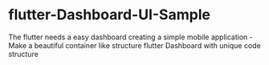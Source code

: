 # flutter-Dashboard-UI-Sample
The flutter needs a easy dashboard creating a simple mobile application - Make a beautiful container like structure flutter Dashboard with unique code structure
